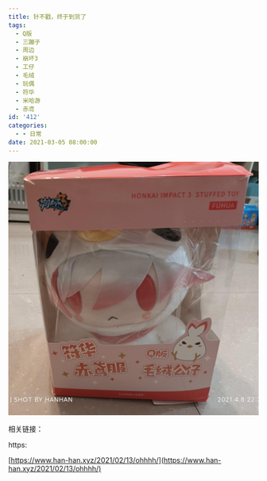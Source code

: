 ```yaml
---
title: 针不戳，终于到货了
tags:
  - Q版
  - 三蹦子
  - 周边
  - 崩坏3
  - 工仔
  - 毛绒
  - 玩偶
  - 符华
  - 米哈游
  - 赤鸢
id: '412'
categories:
  - - 日常
date: 2021-03-05 08:00:00
---
```


![](/wp-content/uploads/2021/04/IMG_20210408_222157.jpg)

相关链接：

https:

[https://www.han-han.xyz/2021/02/13/ohhhh/](https://www.han-han.xyz/2021/02/13/ohhhh/)